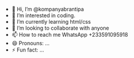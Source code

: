 - 👋 Hi, I’m @kompanyabrantipa
- 👀 I’m interested in coding.
- 🌱 I’m currently learning html/css
- 💞️ I’m looking to collaborate with anyone 
- 📫 How to reach me WhatsApp +233591095918
- 😄 Pronouns: ...
- ⚡ Fun fact: ...

<!---
kompanyabrantipa/kompanyabrantipa is a ✨ special ✨ repository because its `README.md` (this file) appears on your GitHub profile.
You can click the Preview link to take a look at your changes.
--->
